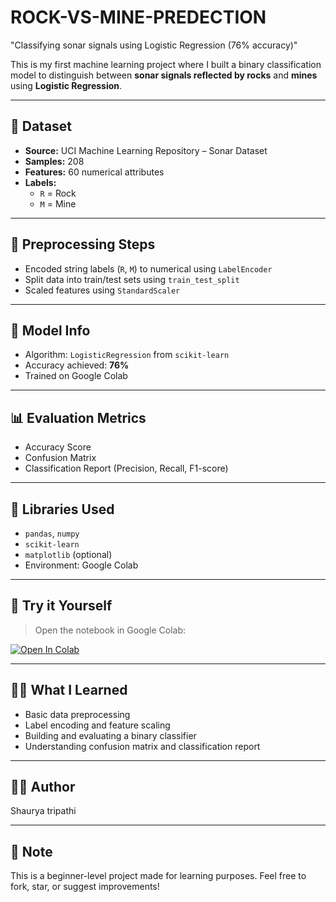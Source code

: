 # ROCK-VS-MINE-PREDECTION
"Classifying sonar signals using Logistic Regression (76% accuracy)"


This is my first machine learning project where I built a binary classification model to distinguish between **sonar signals reflected by rocks** and **mines** using **Logistic Regression**.

---

## 📂 Dataset

- **Source:** UCI Machine Learning Repository – Sonar Dataset
- **Samples:** 208
- **Features:** 60 numerical attributes
- **Labels:**  
  - `R` = Rock  
  - `M` = Mine

---

## 🔧 Preprocessing Steps

- Encoded string labels (`R`, `M`) to numerical using `LabelEncoder`
- Split data into train/test sets using `train_test_split`
- Scaled features using `StandardScaler`

---

## 🧠 Model Info

- Algorithm: `LogisticRegression` from `scikit-learn`
- Accuracy achieved: **76%**
- Trained on Google Colab

---

## 📊 Evaluation Metrics

- Accuracy Score
- Confusion Matrix
- Classification Report (Precision, Recall, F1-score)

---

## 🧪 Libraries Used

- `pandas`, `numpy`
- `scikit-learn`
- `matplotlib` (optional)
- Environment: Google Colab

---

## 🚀 Try it Yourself

> Open the notebook in Google Colab:

[![Open In Colab](https://colab.research.google.com/assets/colab-badge.svg)](https://colab.research.google.com/drive/1fO6EgoJ-0tfDvDrJwlvudgdtcfiMwdPN?usp=sharing)

---

## 🙋‍♂️ What I Learned

- Basic data preprocessing
- Label encoding and feature scaling
- Building and evaluating a binary classifier
- Understanding confusion matrix and classification report

---

## 👨‍💻 Author

Shaurya tripathi

---

## 📌 Note

This is a beginner-level project made for learning purposes. Feel free to fork, star, or suggest improvements!

